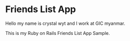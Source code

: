 # Friends List App

Hello my name is crystal wyt and I work at GIC myanmar.

This is my Ruby on Rails Friends List App Sample.
